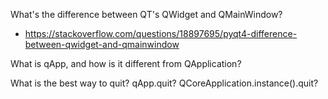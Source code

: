 


What's the difference between QT's QWidget and QMainWindow?
+ https://stackoverflow.com/questions/18897695/pyqt4-difference-between-qwidget-and-qmainwindow

What is qApp, and how is it different from QApplication?

What is the best way to quit? qApp.quit? QCoreApplication.instance().quit?
